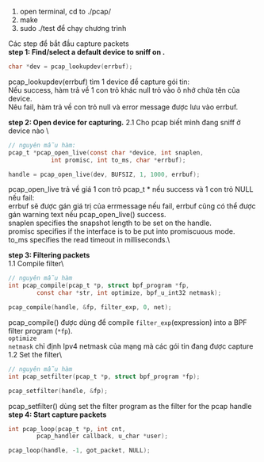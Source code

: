1. open terminal, cd to ./pcap/ 
2. make
3. sudo ./test để chạy chương trình 

Các step để bắt đầu capture packets\
**step 1: Find/select a default device to sniff on .**
```C
char *dev = pcap_lookupdev(errbuf);
```
pcap_lookupdev(errbuf) tìm 1 device để capture gói tin:\
    Nếu success, hàm trả về 1 con trỏ khác null trỏ vào ô nhớ chứa tên của device.\
    Nêu fail, hàm trả về con trỏ null và error message được lưu vào errbuf.

**step 2: Open device for capturing.**
2.1 Cho pcap biết mình đang sniff ở device nào \
```C
// nguyên mẫu hàm:
pcap_t *pcap_open_live(const char *device, int snaplen,
            int promisc, int to_ms, char *errbuf);

handle = pcap_open_live(dev, BUFSIZ, 1, 1000, errbuf);
```
pcap_open_live trả về giá 1 con trỏ pcap_t * nếu success và 1 con trỏ NULL nếu fail:\
    errbuf sẽ được gán giá trị của errmessage nếu fail, errbuf cũng có thể được gán warning text nếu pcap_open_live() success.\
snaplen specifies the snapshot length to be set on the handle.\
promisc specifies if the interface is to be put into promiscuous mode.\
to_ms specifies the read timeout in milliseconds.\

**step 3: Filtering packets**\
1.1 Compile filter\
```C
// nguyên mẫu hàm
int pcap_compile(pcap_t *p, struct bpf_program *fp,
        const char *str, int optimize, bpf_u_int32 netmask);

pcap_compile(handle, &fp, filter_exp, 0, net);
```
pcap_compile() được dùng để compile `filter_exp`(expression) into a BPF filter program (`*fp`).\
`optimize` \
`netmask` chỉ định Ipv4 netmask của mạng mà các gói tin đang được capture
1.2 Set the filter\
```C
// nguyên mẫu hàm
int pcap_setfilter(pcap_t *p, struct bpf_program *fp);

pcap_setfilter(handle, &fp);
```
pcap_setfilter() dùng set the filter program as the filter for the pcap handle
**step 4: Start capture packets**
```C
int pcap_loop(pcap_t *p, int cnt,
        pcap_handler callback, u_char *user);

pcap_loop(handle, -1, got_packet, NULL);
```

